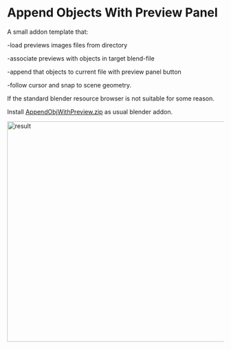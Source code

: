 # Append Objects With Preview Panel

A small addon template that:

-load previews images files from directory

-associate previews with objects in target blend-file

-append that objects to current file with preview panel button

-follow cursor and snap to scene geometry.


If the standard blender resource browser is not suitable for some reason.

Install [AppendObjWithPreview.zip](AppendObjWithPreview.zip) as usual blender addon. 

<img src="AppendObjectsWithPreview.gif" alt="result" width="512" height="512">

